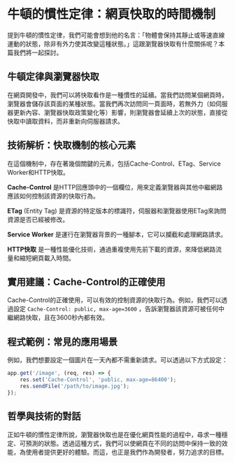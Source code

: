 # 牛頓的慣性定律：網頁快取的時間機制
提到牛頓的慣性定律，我們可能會想到他的名言：「物體會保持其靜止或等速直線運動的狀態，除非有外力使其改變這種狀態。」這跟瀏覽器快取有什麼關係呢？本篇我們將一起探討。

## 牛頓定律與瀏覽器快取

在網頁開發中，我們可以將快取看作是一種慣性的延續。當我們訪問某個網頁時，瀏覽器會儲存該頁面的某種狀態。當我們再次訪問同一頁面時，若無外力（如伺服器更新內容、瀏覽器快取政策變化等）影響，則瀏覽器會延續上次的狀態，直接從快取中讀取資料，而非重新向伺服器請求。

## 技術解析：快取機制的核心元素

在這個機制中，存在著幾個關鍵的元素，包括Cache-Control、ETag、Service Worker和HTTP快取。

**Cache-Control** 是HTTP回應頭中的一個欄位，用來定義瀏覽器與其他中繼網路應該如何控制該資源的快取行為。

**ETag** (Entity Tag) 是資源的特定版本的標識符，伺服器和瀏覽器使用ETag來詢問資源是否已經被修改。

**Service Worker** 是運行在瀏覽器背景的一種腳本，它可以攔截和處理網路請求。

**HTTP快取** 是一種性能優化技術，通過重複使用先前下載的資源，來降低網路流量和縮短網頁載入時間。

## 實用建議：Cache-Control的正確使用

Cache-Control的正確使用，可以有效的控制資源的快取行為。例如，我們可以透過設定 `Cache-Control: public, max-age=3600` ，告訴瀏覽器該資源可被任何中繼網路快取，且在3600秒內都有效。

## 程式範例：常見的應用場景

例如，我們想要設定一個圖片在一天內都不需重新請求。可以透過以下方式設定：

```javascript
app.get('/image', (req, res) => {
    res.set('Cache-Control', 'public, max-age=86400');
    res.sendFile('/path/to/image.jpg');
});
```

## 哲學與技術的對話

正如牛頓的慣性定律所說，瀏覽器快取也是在優化網頁性能的過程中，尋求一種穩定、可預測的狀態。透過這種方式，我們可以使網頁在不同的訪問中保持一致的效能，為使用者提供更好的體驗。而這，也正是我們作為開發者，努力追求的目標。